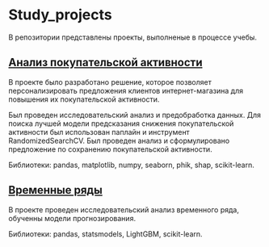 # Study_projects

В репозитории представлены проекты, выполненые в процессе учебы.

## [Анализ покупательской активности](https://github.com/Daria-Zhukova/Study_projects/tree/main/analysis_of_consumer_activity)

В проекте было разработано решение, которое позволяет персонализировать предложения клиентов интернет-магазина для повышения их покупательской активности.

Был проведен исследовательский анализ и предобработка данных. Для поиска лучшей модели предсказания снижения покупательской активности был использован паплайн и инструмент RandomizedSearchCV. Был проведен анализ и сформулировано предложение по сохранению покупательской активности.

Библиотеки: pandas, matplotlib, numpy, seaborn, phik, shap, scikit-learn.

## [Временные ряды](https://github.com/Daria-Zhukova/Study_projects/tree/main/time_series)

В проекте проведен исследовательский анализ временного ряда, обученны модели прогнозирования.

Библиотеки: pandas, statsmodels, LightGBM, scikit-learn.
